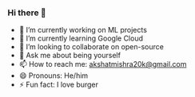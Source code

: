 ### Hi there 👋

<!--
**akshat2109/akshat2109** is a ✨ _special_ ✨ repository because its `README.md` (this file) appears on your GitHub profile.

Here are some ideas to get you started:
- 🤔 I’m looking for help with
-->
- 🔭 I’m currently working on ML projects
- 🌱 I’m currently learning Google Cloud
- 👯 I’m looking to collaborate on open-source
- 💬 Ask me about being yourself
- 📫 How to reach me: akshatmishra20k@gmail.com
- 😄 Pronouns: He/him
- ⚡ Fun fact: I love burger

<!--
![ My Github Stats](https://github-readme-stats.vercel.app/api?username=akshat2109&theme=chartreuse-dark&show_icons=true&hide_border=false&include_all_commits=true&show_owner=true&count_private=true&hide_rank=false&cache_seconds=86000)

![Top Langs](https://github-readme-stats.vercel.app/api/top-langs/?username=akshat2109&layout=compact&theme=chartreuse-dark)

-->
